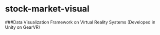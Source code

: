 stock-market-visual
=========================================================
###Data Visualization Framework on Virtual Reality Systems (Developed in Unity on GearVR)